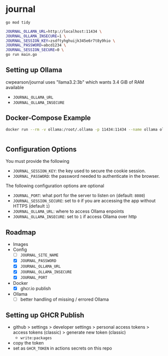 # journal

```bash
go mod tidy

JOURNAL_OLLAMA_URL=http://localhost:11434 \
JOURNAL_OLLAMA_INSECURE=1 \
JOURNAL_SESSION_KEY=zsdftyhghuijk345e6r7t8y9hio \
JOURNAL_PASSWORD=abcd1234 \
JOURNAL_SESSION_SECURE=0 \
go run main.go
```

## Setting up Ollama

cwpearson/journal uses "llama3.2:3b" which wants 3.4 GiB of RAM available

* `JOURNAL_OLLAMA_URL`
* `JOURNAL_OLLAMA_INSECURE`

## Docker-Compose Example

```bash
docker run --rm -v ollama:/root/.ollama -p 11434:11434 --name ollama ollama/ollama
```

```yaml

```

## Configuration Options

You must provide the following

* `JOURNAL_SESSION_KEY`: the key used to secure the cookie session.
* `JOURNAL_PASSWORD`: the password needed to authenticate in the browser.

The following configuration options are optional

* `JOURNAL_PORT`: what port for the server to listen on (default: `8080`)
* `JOURNAL_SESSION_SECURE`: set to `0` if you are accessing the app without HTTPS (default `1`)
* `JOURNAL_OLLAMA_URL`: where to access Ollama enpoints
* `JOURNAL_OLLAMA_INSECURE`: set to `1` if access Ollama over http

## Roadmap

- Images
- Config
  - [ ] `JOURNAL_SITE_NAME`
  - [x] `JOURNAL_PASSWORD`
  - [x] `JOURNAL_OLLAMA_URL`
  - [x] `JOURNAL_OLLAMA_INSECURE`
  - [x] `JOURNAL_PORT`
- Docker
  - [x] ghcr.io publish
- Ollama
  - [ ] better handling of missing / errored Ollama

## Setting up GHCR Publish

* github > settings > developer settings > personal access tokens > access tokens (classic) > generate new token (classic)
  * `write:packages`
* copy the token
* set as `GHCR_TOKEN` in actions secrets on this repo